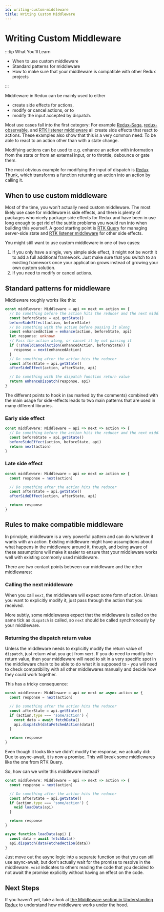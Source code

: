 ```yaml
---
id: writing-custom-middleware
title: Writing Custom Middleware
---
```


# Writing Custom Middleware

:::tip What You'll Learn

- When to use custom middleware
- Standard patterns for middleware
- How to make sure that your middleware is compatible with other Redux projects

:::

Middleware in Redux can be mainly used to either

- create side effects for actions,
- modify or cancel actions, or to
- modify the input accepted by dispatch.

Most use cases fall into the first category: For example [Redux-Saga](https://github.com/redux-saga/redux-saga/), [redux-observable](https://github.com/redux-observable/redux-observable), and [RTK listener middleware](https://redux-toolkit.js.org/api/createListenerMiddleware) all create side effects that react to actions. These examples also show that this is a very common need: To be able to react to an action other than with a state change.

Modifying actions can be used to e.g. enhance an action with information from the state or from an external input, or to throttle, debounce or gate them.

The most obvious example for modifying the input of dispatch is [Redux Thunk](https://github.com/reduxjs/redux-thunk), which transforms a function returning an action into an action by calling it.

## When to use custom middleware

Most of the time, you won't actually need custom middleware. The most likely use case for middleware is side effects, and there is plenty of packages who nicely package side effects for Redux and have been in use long enough to get rid of the subtle problems you would run into when building this yourself. A good starting point is [RTK Query](https://redux-toolkit.js.org/rtk-query/overview) for managing server-side state and [RTK listener middleware](https://redux-toolkit.js.org/api/createListenerMiddleware) for other side effects.

You might still want to use custom middleware in one of two cases:

1. If you only have a single, very simple side effect, it might not be worth it to add a full additional framework. Just make sure that you switch to an existing framework once your application grows instead of growing your own custom solution.
2. If you need to modify or cancel actions.

## Standard patterns for middleware

Middleware roughly works like this:

```ts
const middleware: Middleware = api => next => action => {
  // Do something before the action hits the reducer and the next middlewares
  const beforeState = api.getState()
  beforeSideEffect(action, beforeState)
  // Do something with the action before passing it along
  const enhancedAction = enhance(action, beforeState, api)
  let response: unknown
  // Pass the action along, or cancel it by not passing it
  if (!shouldCancelAction(enhancedAction, beforeState)) {
    response = next(enhancedAction)
  }
  // Do something after the action hits the reducer
  const afterState = api.getState()
  afterSideEffect(action, afterState, api)

  // Do something with the dispatch function return value
  return enhanceDispatch(response, api)
}
```

The different points to hook in (as marked by the comments) combined with the main usage for side-effects leads to two main patterns that are used in many different libraries.

### Early side effect

```ts
const middleware: Middleware = api => next => action => {
  // Do something before the action hits the reducer and the next middlewares
  const beforeState = api.getState()
  beforeSideEffect(action, beforeState, api)
  return next(action)
}
```

### Late side effect

```ts
const middleware: Middleware = api => next => action => {
  const response = next(action)

  // Do something after the action hits the reducer
  const afterState = api.getState()
  afterSideEffect(action, afterState, api)

  return response
}
```

## Rules to make compatible middleware

In principle, middleware is a very powerful pattern and can do whatever it wants with an action. Existing middleware might have assumptions about what happens in the middleware around it, though, and being aware of these assumptions will make it easier to ensure that your middleware works well with existing commonly used middleware.

There are two contact points between our middleware and the other middlewares:

### Calling the next middleware

When you call `next`, the middleware will expect some form of action. Unless you want to explicitly modify it, just pass through the action that you received.

More subtly, some middlewares expect that the middleware is called on the same tick as `dispatch` is called, so `next` should be called synchronously by your middleware.

### Returning the dispatch return value

Unless the middleware needs to explicitly modify the return value of `dispatch`, just return what you get from `next`. If you do need to modify the return value, then your middleware will need to sit in a very specific spot in the middleware chain to be able to do what it is supposed to - you will need to check compatibility with all other middlewares manually and decide how they could work together.

This has a tricky consequence:

```ts
const middleware: Middleware = api => next => async action => {
  const response = next(action)

  // Do something after the action hits the reducer
  const afterState = api.getState()
  if (action.type === 'some/action') {
    const data = await fetchData()
    api.dispatch(dataFetchedAction(data))
  }

  return response
}
```

Even though it looks like we didn't modify the response, we actually did: Due to async-await, it is now a promise. This will break some middlewares like the one from RTK Query.

So, how can we write this middleware instead?

```ts
const middleware: Middleware = api => next => action => {
  const response = next(action)

  // Do something after the action hits the reducer
  const afterState = api.getState()
  if (action.type === 'some/action') {
    void loadData(api)
  }

  return response
}

async function loadData(api) {
  const data = await fetchData()
  api.dispatch(dataFetchedAction(data))
}
```

Just move out the async logic into a separate function so that you can still use async-await, but don't actually wait for the promise to resolve in the middleware. `void` indicates to others reading the code that you decided to not await the promise explicitly without having an effect on the code.

## Next Steps

If you haven't yet, take a look at [the Middleware section in Understanding Redux](../understanding/history-and-design/middleware.md) to understand how middleware works under the hood.

